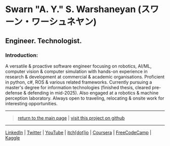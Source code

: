 # Swarn "A. Y." S. Warshaneyan (スワーン・ワーシュネヤン)

## Engineer. Technologist.

### Introduction:

A versatile & proactive software engineer focusing on robotics, AI/ML, computer vision & computer simulation with hands-on experience in research & development at commercial & academic organisations. Proficient in python, c#, ROS & various related frameworks. Currently pursuing a master's degree for information technologies (finished thesis, cleared pre-defense & defending in mid-2025). Also engaged at a robotics & machine perception laboratory. Always open to traveling, relocating & onsite work for interesting opportunities.

---

> [return to the main page](https://ahiyantra.vercel.app)
> |
> [visit this project on github](https://github.com/ahiyantra/ahiyantra)

---

[LinkedIn](https://www.linkedin.com/in/ahiyantra/) | [Twitter](https://twitter.com/ahiyantra) | [YouTube](https://www.youtube.com/channel/UCvqX8LLwojuty35CrIlRBVQ) | [itch[dot]io](https://ahiyantra.itch.io/) | [Coursera](https://www.coursera.org/user/2657076618258e21a915c1260c029e6c) | [FreeCodeCamp](https://www.freecodecamp.org/ahiyantra) | [Kaggle](https://www.kaggle.com/ahiyantra)
